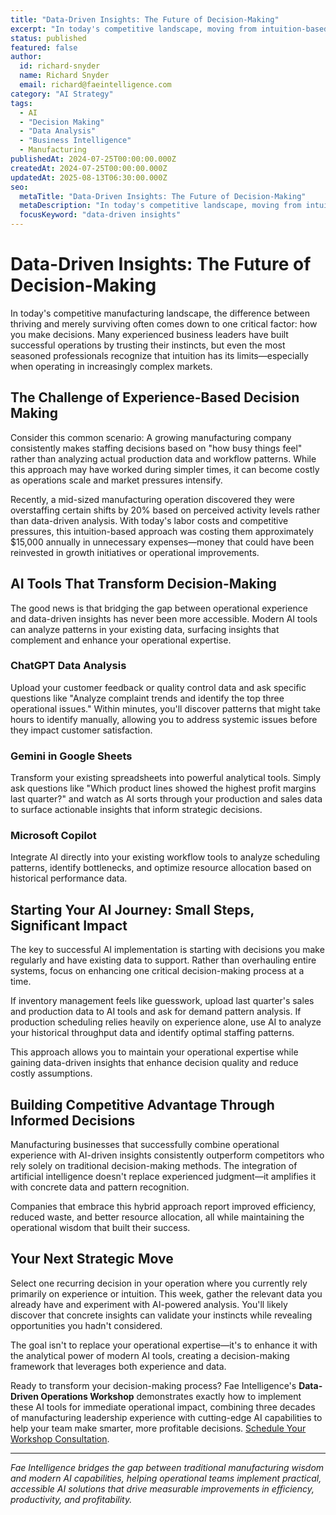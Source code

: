 ```yaml
---
title: "Data-Driven Insights: The Future of Decision-Making"
excerpt: "In today's competitive landscape, moving from intuition-based decisions to data-driven insights is crucial. AI tools can help bridge this gap, enhancing operational expertise."
status: published
featured: false
author:
  id: richard-snyder
  name: Richard Snyder
  email: richard@faeintelligence.com
category: "AI Strategy"
tags:
  - AI
  - "Decision Making"
  - "Data Analysis"
  - "Business Intelligence"
  - Manufacturing
publishedAt: 2024-07-25T00:00:00.000Z
createdAt: 2024-07-25T00:00:00.000Z
updatedAt: 2025-08-13T06:30:00.000Z
seo:
  metaTitle: "Data-Driven Insights: The Future of Decision-Making"
  metaDescription: "In today's competitive landscape, moving from intuition-based decisions to data-driven insights is crucial. AI tools can help bridge this gap, enhancing operational expertise."
  focusKeyword: "data-driven insights"
---
```


# Data-Driven Insights: The Future of Decision-Making

In today's competitive manufacturing landscape, the difference between thriving and merely surviving often comes down to one critical factor: how you make decisions. Many experienced business leaders have built successful operations by trusting their instincts, but even the most seasoned professionals recognize that intuition has its limits—especially when operating in increasingly complex markets.

## The Challenge of Experience-Based Decision Making

Consider this common scenario: A growing manufacturing company consistently makes staffing decisions based on "how busy things feel" rather than analyzing actual production data and workflow patterns. While this approach may have worked during simpler times, it can become costly as operations scale and market pressures intensify.

Recently, a mid-sized manufacturing operation discovered they were overstaffing certain shifts by 20% based on perceived activity levels rather than data-driven analysis. With today's labor costs and competitive pressures, this intuition-based approach was costing them approximately $15,000 annually in unnecessary expenses—money that could have been reinvested in growth initiatives or operational improvements.

## AI Tools That Transform Decision-Making

The good news is that bridging the gap between operational experience and data-driven insights has never been more accessible. Modern AI tools can analyze patterns in your existing data, surfacing insights that complement and enhance your operational expertise.

### ChatGPT Data Analysis

Upload your customer feedback or quality control data and ask specific questions like "Analyze complaint trends and identify the top three operational issues." Within minutes, you'll discover patterns that might take hours to identify manually, allowing you to address systemic issues before they impact customer satisfaction.

### Gemini in Google Sheets

Transform your existing spreadsheets into powerful analytical tools. Simply ask questions like "Which product lines showed the highest profit margins last quarter?" and watch as AI sorts through your production and sales data to surface actionable insights that inform strategic decisions.

### Microsoft Copilot

Integrate AI directly into your existing workflow tools to analyze scheduling patterns, identify bottlenecks, and optimize resource allocation based on historical performance data.

## Starting Your AI Journey: Small Steps, Significant Impact

The key to successful AI implementation is starting with decisions you make regularly and have existing data to support. Rather than overhauling entire systems, focus on enhancing one critical decision-making process at a time.

If inventory management feels like guesswork, upload last quarter's sales and production data to AI tools and ask for demand pattern analysis. If production scheduling relies heavily on experience alone, use AI to analyze your historical throughput data and identify optimal staffing patterns.

This approach allows you to maintain your operational expertise while gaining data-driven insights that enhance decision quality and reduce costly assumptions.

## Building Competitive Advantage Through Informed Decisions

Manufacturing businesses that successfully combine operational experience with AI-driven insights consistently outperform competitors who rely solely on traditional decision-making methods. The integration of artificial intelligence doesn't replace experienced judgment—it amplifies it with concrete data and pattern recognition.

Companies that embrace this hybrid approach report improved efficiency, reduced waste, and better resource allocation, all while maintaining the operational wisdom that built their success.

## Your Next Strategic Move

Select one recurring decision in your operation where you currently rely primarily on experience or intuition. This week, gather the relevant data you already have and experiment with AI-powered analysis. You'll likely discover that concrete insights can validate your instincts while revealing opportunities you hadn't considered.

The goal isn't to replace your operational expertise—it's to enhance it with the analytical power of modern AI tools, creating a decision-making framework that leverages both experience and data.

Ready to transform your decision-making process? Fae Intelligence's **Data-Driven Operations Workshop** demonstrates exactly how to implement these AI tools for immediate operational impact, combining three decades of manufacturing leadership experience with cutting-edge AI capabilities to help your team make smarter, more profitable decisions. [Schedule Your Workshop Consultation](https://faeintelligence.com/consultation).

---

*Fae Intelligence bridges the gap between traditional manufacturing wisdom and modern AI capabilities, helping operational teams implement practical, accessible AI solutions that drive measurable improvements in efficiency, productivity, and profitability.*
